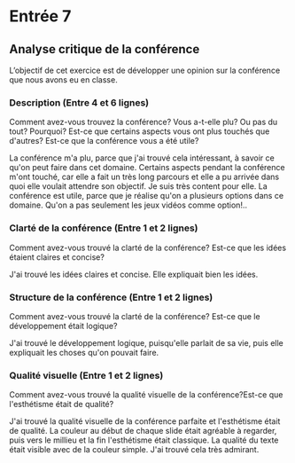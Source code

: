 # Entrée 7
## Analyse critique de la conférence

L’objectif de cet exercice est de développer une opinion sur la conférence que nous avons eu en classe. 

### Description (Entre 4 et 6 lignes)
Comment avez-vous trouvez la conférence? Vous a-t-elle plu? Ou pas du tout? Pourquoi? Est-ce que certains aspects vous ont plus touchés que d'autres? Est-ce que la conférence vous a été utile?

La conférence m'a plu, parce que j'ai trouvé cela intéressant, à savoir ce qu'on peut faire dans cet domaine. Certains aspects pendant la conférence m'ont touché, car elle a fait un très long parcours et elle a pu arrivée dans quoi elle voulait attendre son objectif. Je suis très content pour elle. La conférence est utile, parce que je réalise qu'on a plusieurs options dans ce domaine. Qu'on a pas seulement les jeux vidéos comme option!.. 
### Clarté de la conférence (Entre 1 et 2 lignes)
Comment avez-vous trouvé la clarté de la conférence? Est-ce que les idées étaient claires et concise?

J'ai trouvé les idées claires et concise. Elle expliquait bien les idées.

### Structure de la conférence (Entre 1 et 2 lignes)
Comment avez-vous trouvé la clarté de la conférence? Est-ce que le développement était logique?

J'ai trouvé le développement logique, puisqu'elle parlait de sa vie, puis elle expliquait les choses qu'on pouvait faire. 

### Qualité visuelle (Entre 1 et 2 lignes)
Comment avez-vous trouvé la qualité visuelle de la conférence?Est-ce que l'esthétisme était de qualité?

J'ai trouvé la qualité visuelle de la conférence parfaite et l'esthétisme était de qualité. La couleur au début de chaque slide était agréable à regarder, puis vers le millieu et la  fin l'esthétisme était classique. La qualité du texte était visible avec de la couleur simple. J'ai trouvé cela très admirant. 

